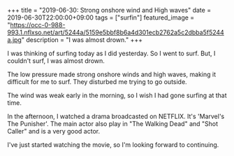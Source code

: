 +++
title =  "2019-06-30: Strong onshore wind and High waves"
date = 2019-06-30T22:00:00+09:00
tags = ["surfin"]
featured_image = "https://occ-0-988-993.1.nflxso.net/art/5244a/5159e5bbf8b6a4d301ecb2762a5c2dbba5f5244a.jpg"
description = "I was almost drown."
+++

I was thinking of surfing today as I did yesterday.
So I went to surf. But, I couldn't surf, I was almost drown.

The low pressure made strong onshore winds and high waves,
making it difficult for me to surf.
They disturbed me trying to go outside.

The wind was weak early in the morning,
so I wish I had gone surfing at that time.

In the afternoon, I watched a drama broadcasted on NETFLIX.
It's 'Marvel's The Punisher'.
The main actor also play in "The Walking Dead" and "Shot Caller" and
is a very good actor.

I've just started watching the movie, 
so I'm looking forward to continuing.
